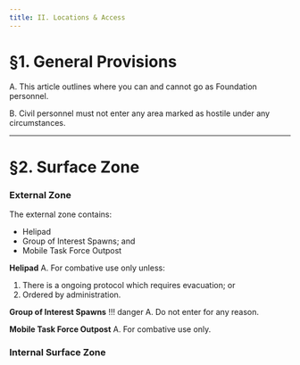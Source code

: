 ```yaml
---
title: II. Locations & Access
---
```


# §1. General Provisions

A. This article outlines where you can and cannot go as Foundation personnel.

B. Civil personnel must not enter any area marked as hostile under any circumstances.

---

# §2. Surface Zone

### External Zone
The external zone contains:
* Helipad
* Group of Interest Spawns; and
* Mobile Task Force Outpost

**Helipad**
A. For combative use only unless:

1. There is a ongoing protocol which requires evacuation; or
2. Ordered by administration.

**Group of Interest Spawns** !!! danger
A. Do not enter for any reason.

**Mobile Task Force Outpost**
A. For combative use only.

### Internal Surface Zone